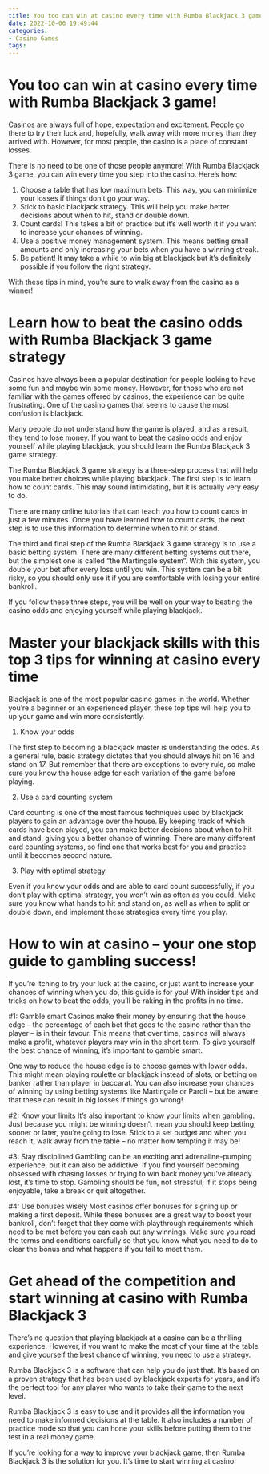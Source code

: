 ```yaml
---
title: You too can win at casino every time with Rumba Blackjack 3 game! 
date: 2022-10-06 19:49:44
categories:
- Casino Games
tags:
---
```



#  You too can win at casino every time with Rumba Blackjack 3 game! 

Casinos are always full of hope, expectation and excitement. People go there to try their luck and, hopefully, walk away with more money than they arrived with. However, for most people, the casino is a place of constant losses. 

There is no need to be one of those people anymore! With Rumba Blackjack 3 game, you can win every time you step into the casino. Here’s how: 

1. Choose a table that has low maximum bets. This way, you can minimize your losses if things don’t go your way.
2. Stick to basic blackjack strategy. This will help you make better decisions about when to hit, stand or double down. 
3. Count cards! This takes a bit of practice but it’s well worth it if you want to increase your chances of winning. 
4. Use a positive money management system. This means betting small amounts and only increasing your bets when you have a winning streak. 
5. Be patient! It may take a while to win big at blackjack but it’s definitely possible if you follow the right strategy. 

With these tips in mind, you’re sure to walk away from the casino as a winner!

#  Learn how to beat the casino odds with Rumba Blackjack 3 game strategy 

Casinos have always been a popular destination for people looking to have some fun and maybe win some money. However, for those who are not familiar with the games offered by casinos, the experience can be quite frustrating. One of the casino games that seems to cause the most confusion is blackjack.

Many people do not understand how the game is played, and as a result, they tend to lose money. If you want to beat the casino odds and enjoy yourself while playing blackjack, you should learn the Rumba Blackjack 3 game strategy.

The Rumba Blackjack 3 game strategy is a three-step process that will help you make better choices while playing blackjack. The first step is to learn how to count cards. This may sound intimidating, but it is actually very easy to do.

There are many online tutorials that can teach you how to count cards in just a few minutes. Once you have learned how to count cards, the next step is to use this information to determine when to hit or stand.

The third and final step of the Rumba Blackjack 3 game strategy is to use a basic betting system. There are many different betting systems out there, but the simplest one is called “the Martingale system”. With this system, you double your bet after every loss until you win. This system can be a bit risky, so you should only use it if you are comfortable with losing your entire bankroll.

If you follow these three steps, you will be well on your way to beating the casino odds and enjoying yourself while playing blackjack.

#  Master your blackjack skills with this top 3 tips for winning at casino every time

Blackjack is one of the most popular casino games in the world. Whether you’re a beginner or an experienced player, these top tips will help you to up your game and win more consistently.

1. Know your odds

The first step to becoming a blackjack master is understanding the odds. As a general rule, basic strategy dictates that you should always hit on 16 and stand on 17. But remember that there are exceptions to every rule, so make sure you know the house edge for each variation of the game before playing.

2. Use a card counting system

Card counting is one of the most famous techniques used by blackjack players to gain an advantage over the house. By keeping track of which cards have been played, you can make better decisions about when to hit and stand, giving you a better chance of winning. There are many different card counting systems, so find one that works best for you and practice until it becomes second nature.

3. Play with optimal strategy

Even if you know your odds and are able to card count successfully, if you don’t play with optimal strategy, you won’t win as often as you could. Make sure you know what hands to hit and stand on, as well as when to split or double down, and implement these strategies every time you play.

#  How to win at casino – your one stop guide to gambling success! 

If you’re itching to try your luck at the casino, or just want to increase your chances of winning when you do, this guide is for you! With insider tips and tricks on how to beat the odds, you’ll be raking in the profits in no time.

#1: Gamble smart
Casinos make their money by ensuring that the house edge – the percentage of each bet that goes to the casino rather than the player – is in their favour. This means that over time, casinos will always make a profit, whatever players may win in the short term. To give yourself the best chance of winning, it’s important to gamble smart.

One way to reduce the house edge is to choose games with lower odds. This might mean playing roulette or blackjack instead of slots, or betting on banker rather than player in baccarat. You can also increase your chances of winning by using betting systems like Martingale or Paroli – but be aware that these can result in big losses if things go wrong!

#2: Know your limits
It’s also important to know your limits when gambling. Just because you might be winning doesn’t mean you should keep betting; sooner or later, you’re going to lose. Stick to a set budget and when you reach it, walk away from the table – no matter how tempting it may be!

#3: Stay disciplined
Gambling can be an exciting and adrenaline-pumping experience, but it can also be addictive. If you find yourself becoming obsessed with chasing losses or trying to win back money you’ve already lost, it’s time to stop. Gambling should be fun, not stressful; if it stops being enjoyable, take a break or quit altogether.

#4: Use bonuses wisely
Most casinos offer bonuses for signing up or making a first deposit. While these bonuses are a great way to boost your bankroll, don’t forget that they come with playthrough requirements which need to be met before you can cash out any winnings. Make sure you read the terms and conditions carefully so that you know what you need to do to clear the bonus and what happens if you fail to meet them.

#  Get ahead of the competition and start winning at casino with Rumba Blackjack 3

There’s no question that playing blackjack at a casino can be a thrilling experience. However, if you want to make the most of your time at the table and give yourself the best chance of winning, you need to use a strategy.

Rumba Blackjack 3 is a software that can help you do just that. It’s based on a proven strategy that has been used by blackjack experts for years, and it’s the perfect tool for any player who wants to take their game to the next level.

Rumba Blackjack 3 is easy to use and it provides all the information you need to make informed decisions at the table. It also includes a number of practice mode so that you can hone your skills before putting them to the test in a real money game.

If you’re looking for a way to improve your blackjack game, then Rumba Blackjack 3 is the solution for you. It’s time to start winning at casino!
